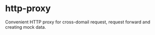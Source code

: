 http-proxy
==========

Convenient HTTP proxy  for  cross-domail request, request forward and creating mock data.
